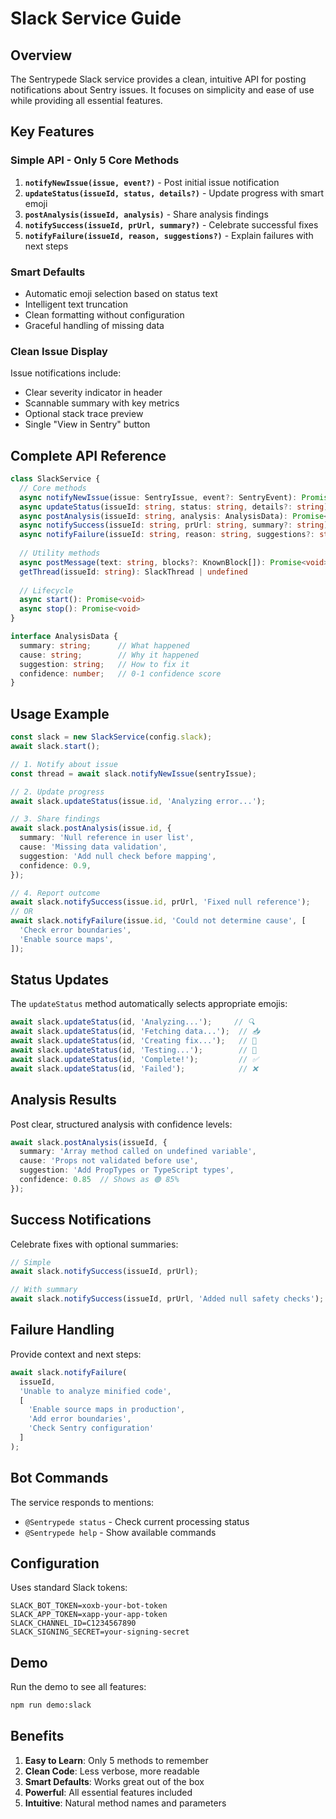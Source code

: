 # Slack Service Guide

## Overview

The Sentrypede Slack service provides a clean, intuitive API for posting notifications about Sentry issues. It focuses on simplicity and ease of use while providing all essential features.

## Key Features

### Simple API - Only 5 Core Methods

1. **`notifyNewIssue(issue, event?)`** - Post initial issue notification
2. **`updateStatus(issueId, status, details?)`** - Update progress with smart emoji
3. **`postAnalysis(issueId, analysis)`** - Share analysis findings  
4. **`notifySuccess(issueId, prUrl, summary?)`** - Celebrate successful fixes
5. **`notifyFailure(issueId, reason, suggestions?)`** - Explain failures with next steps

### Smart Defaults

- Automatic emoji selection based on status text
- Intelligent text truncation
- Clean formatting without configuration
- Graceful handling of missing data

### Clean Issue Display

Issue notifications include:
- Clear severity indicator in header
- Scannable summary with key metrics
- Optional stack trace preview
- Single "View in Sentry" button

## Complete API Reference

```typescript
class SlackService {
  // Core methods
  async notifyNewIssue(issue: SentryIssue, event?: SentryEvent): Promise<SlackThread>
  async updateStatus(issueId: string, status: string, details?: string): Promise<void>
  async postAnalysis(issueId: string, analysis: AnalysisData): Promise<void>
  async notifySuccess(issueId: string, prUrl: string, summary?: string): Promise<void>
  async notifyFailure(issueId: string, reason: string, suggestions?: string[]): Promise<void>
  
  // Utility methods
  async postMessage(text: string, blocks?: KnownBlock[]): Promise<void>
  getThread(issueId: string): SlackThread | undefined
  
  // Lifecycle
  async start(): Promise<void>
  async stop(): Promise<void>
}

interface AnalysisData {
  summary: string;      // What happened
  cause: string;        // Why it happened
  suggestion: string;   // How to fix it
  confidence: number;   // 0-1 confidence score
}
```

## Usage Example

```typescript
const slack = new SlackService(config.slack);
await slack.start();

// 1. Notify about issue
const thread = await slack.notifyNewIssue(sentryIssue);

// 2. Update progress
await slack.updateStatus(issue.id, 'Analyzing error...');

// 3. Share findings
await slack.postAnalysis(issue.id, {
  summary: 'Null reference in user list',
  cause: 'Missing data validation',
  suggestion: 'Add null check before mapping',
  confidence: 0.9,
});

// 4. Report outcome
await slack.notifySuccess(issue.id, prUrl, 'Fixed null reference');
// OR
await slack.notifyFailure(issue.id, 'Could not determine cause', [
  'Check error boundaries',
  'Enable source maps',
]);
```

## Status Updates

The `updateStatus` method automatically selects appropriate emojis:

```typescript
await slack.updateStatus(id, 'Analyzing...');     // 🔍
await slack.updateStatus(id, 'Fetching data...');  // 📥
await slack.updateStatus(id, 'Creating fix...');   // 🔨
await slack.updateStatus(id, 'Testing...');        // 🧪
await slack.updateStatus(id, 'Complete!');         // ✅
await slack.updateStatus(id, 'Failed');            // ❌
```

## Analysis Results

Post clear, structured analysis with confidence levels:

```typescript
await slack.postAnalysis(issueId, {
  summary: 'Array method called on undefined variable',
  cause: 'Props not validated before use',
  suggestion: 'Add PropTypes or TypeScript types',
  confidence: 0.85  // Shows as 🟢 85%
});
```

## Success Notifications

Celebrate fixes with optional summaries:

```typescript
// Simple
await slack.notifySuccess(issueId, prUrl);

// With summary
await slack.notifySuccess(issueId, prUrl, 'Added null safety checks');
```

## Failure Handling

Provide context and next steps:

```typescript
await slack.notifyFailure(
  issueId,
  'Unable to analyze minified code',
  [
    'Enable source maps in production',
    'Add error boundaries',
    'Check Sentry configuration'
  ]
);
```

## Bot Commands

The service responds to mentions:

- `@Sentrypede status` - Check current processing status
- `@Sentrypede help` - Show available commands

## Configuration

Uses standard Slack tokens:

```env
SLACK_BOT_TOKEN=xoxb-your-bot-token
SLACK_APP_TOKEN=xapp-your-app-token
SLACK_CHANNEL_ID=C1234567890
SLACK_SIGNING_SECRET=your-signing-secret
```

## Demo

Run the demo to see all features:

```bash
npm run demo:slack
```

## Benefits

1. **Easy to Learn**: Only 5 methods to remember
2. **Clean Code**: Less verbose, more readable
3. **Smart Defaults**: Works great out of the box
4. **Powerful**: All essential features included
5. **Intuitive**: Natural method names and parameters 